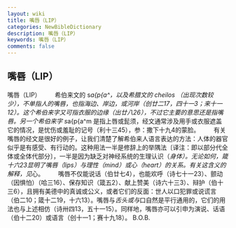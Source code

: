 ```yaml
---
layout: wiki
title: 嘴唇（LIP）
categories: NewBibleDictionary
description: 嘴唇（LIP）
keywords: 嘴唇（LIP）
comments: false
---
```


## 嘴唇（LIP）



嘴唇（LIP）
　　希伯来文的 s*a{p{a^，以及希腊文的 cheilos （出现次数较少），不单指人的嘴唇，也指海边、岸边，或河岸（创廿二17，四十一3；来十一12）。这个希伯来字又可指衣服的边缘（出廿八26），不过它主要的意思还是指嘴唇。另一个希伯来字 s*a{p{a^m 是指上唇或髭须，经文通常涉及用手或衣服遮盖它的情况，是忧伤或羞耻的记号（利十三45），参：撒下十九4的蒙脸。
　　有关嘴唇的经文是很好的例子，让我们清楚了解希伯来人语言表达的方法：人体的器官似乎是有感受、有行动的。这种用法一半是修辞上的举隅法〔译注：即以部分代全体或全体代部分〕，一半是因为缺乏对神经系统的生理认识（*身体）。无论如何，箴十六23显明了嘴唇（lips）与理性（mind）或心（heart）的关系。有关这含义的解释，见*心。
　　嘴唇不仅能说话（伯廿七4），也能欢呼（诗七十一23）、颤动（因惧怕）（哈三16）、保存知识（箴五2）、献上赞美（诗六十三3）、辩护（伯十三6），且拥有美德中的真诚或公义，或者它们的反面：世人以口犯罪或说谎言（伯二10；箴十二19，十六13）。嘴唇与*舌头或与*口自然是平行通用的，它们的用法也与上述相仿（诗卅四13，五十一15）。同样地，嘴唇亦可以引申为演说、话语（伯十二20）或语言（创十一1；赛十九18）。
B.O.B.




